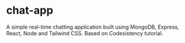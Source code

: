 # chat-app

A simple real-time chatting application built using MongoDB, Express, React, Node and Tailwind CSS. Based on Codesistency tutorial. 
